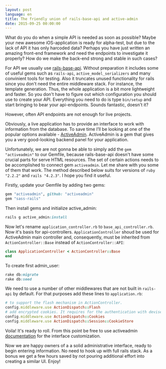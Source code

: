 ```yaml
---
layout: post
language: en
title: The friendly union of rails-base-api and active-admin
date: 2015-09-25 00:00:00
---
```


What do you do when a simple API is needed as soon as possible? Maybe your new awesome iOS-application is ready for alpha-test, but due to the lack of API it has only harcoded data? Perhaps you have just written an amazing front-end framework and need the endpoints to investigate it properly? How do we make the back-end strong and stable in such cases?

For API we usually use [rails-base-api](https://github.com/fs/rails-base-api). Without preparation it includes some of useful gems such as `rails-api`, `active_model_serializers` and many convinient tools for testing. Also it truncates unused functionality for rails since you don't need the entire middleware stack. For instance, the template generation. Thus, the whole application is a bit more lightweight and faster. So you don't have to figure out which configuration you should use to create your API. Everything you need to do is type `bin/setup` and start bringing to bear your api-endpoints. Sounds fantastic, doesn't it?

However, often API endpoints are not enough for live projects.

Obviously, a live application has to provide an interface to work with information from the database. To save time I’ll be looking at one of the popular options available - [ActiveAdmin](https://github.com/activeadmin/activeadmin). ActiveAdmin is a gem that gives you a very good-looking backend panel for your application.

Unfortunately, we are not gonna be able to simply add the `gem "activeadmin"` to our Gemfile, because rails-base-api doesn't have some crucial parts for serve HTML resources. The set of certain actions needs to be accomplished to connect gem `activeadmin`. Let me share with you some of them that work. The method described below suits for versions of `ruby "2.2.2"` and `rails "4.2.3"`. I hope you find it useful.

Firstly, update your Gemfile by adding two gems:

~~~ruby
gem "activeadmin", github: "activeadmin"
gem "sass-rails"
~~~

Then install gems and initialize active_admin:

~~~ruby
rails g active_admin:install
~~~

Now let's rename `application_controller.rb` to `base_api_controller.rb`. Now it's basis for api-controllers. `ApplicationController` shoud be used for ActiveAdmin main controller and, consequently, must be inherited from `ActionController::Base` instead of `ActionController::API`:

~~~ruby
class ApplicationController < ActionController::Base
end
~~~

To create first admin_user:

~~~ruby
rake db:migrate
rake db:seed
~~~

We need to use a number of other middlewares that are not built in `rails-api` by default. For that purposes add these lines to `application.rb`:

~~~ruby
# to support the flash mechanism in ActionController.
config.middleware.use ActionDispatch::Flash
# add encrypted cookies. It requires for the authentication with devise.
config.middleware.use ActionDispatch::Cookies
config.middleware.use ActionDispatch::Session::CookieStore
~~~

Voila! It's ready to roll. From this point be free to use activeadmin [documentation](https://github.com/activeadmin/activeadmin/tree/master/docs#activeadmin-documentation) for the interface customization.

Now we are happy owners of a a solid administrative interface, ready to begin entering information. No need to hook up with full rails stack. As a bonus we get a few hours saved by not pouring additional effort into creating a similar UI. Enjoy!
